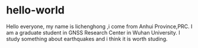 # hello-world

Hello everyone, my name is lichenghong ,i come from Anhui Province,PRC. I am a graduate student in GNSS Research Center in Wuhan University. I study something about earthquakes and i think it is worth studing.
